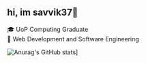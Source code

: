 ## hi, im savvik37👋
  🎓 UoP Computing Graduate\
  🔭 Web Development and Software Engineering
  
![Anurag's GitHub stats](https://github-readme-stats.vercel.app/api?username=savvik37&show_icons=true&theme=codeSTACKr)]

<!--
**savvik37/savvik37** is a ✨ _special_ ✨ repository because its `README.md` (this file) appears on your GitHub profile.
[![Anurag's GitHub stats](https://github-readme-stats.vercel.app/api?username=anuraghazra)]


Here are some ideas to get you started:

- 🔭 I’m currently working on ...
- 🌱 I’m currently learning ...
- 👯 I’m looking to collaborate on ...
- 🤔 I’m looking for help with ...
- 💬 Ask me about ...
- 📫 How to reach me: ...
- 😄 Pronouns: ...
- ⚡ Fun fact: ...
-->

